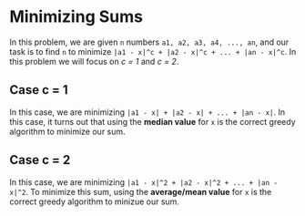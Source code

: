 # Minimizing Sums
In this problem, we are given ```n``` numbers ```a1, a2, a3, a4, ..., an```, and our task is to find ```n``` to minimize ```|a1 - x|^c + |a2 - x|^c + ... + |an - x|^c```. In this problem we will focus on *c = 1* and *c = 2*.

## Case c = 1
In this case, we are minimizing ```|a1 - x| + |a2 - x| + ... + |an - x|```. In this case, it turns out that using the **median value** for ```x``` is the correct greedy algorithm to minimize our sum.

## Case c = 2
In this case, we are minimizing ```|a1 - x|^2 + |a2 - x|^2 + ... + |an - x|^2```. To minimize this sum, using the **average/mean value** for ```x``` is the correct greedy algorithm to minizue our sum.